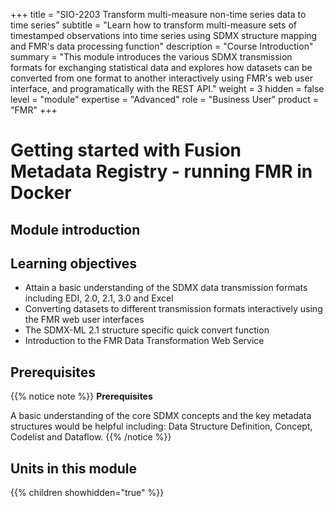 +++
title = "SIO-2203 Transform multi-measure non-time series data to time series"
subtitle = "Learn how to transform multi-measure sets of timestamped observations into time series using SDMX structure mapping and FMR's data processing function"
description = "Course Introduction"
summary = "This module introduces the various SDMX transmission formats for exchanging statistical data and explores how datasets can be converted from one format to another interactively using FMR's web user interface, and programatically with the REST API."
weight = 3
hidden = false
level = "module"
expertise = "Advanced"
role = "Business User"
product = "FMR"
+++

# Getting started with Fusion Metadata Registry - running FMR in Docker

## Module introduction


## Learning objectives
- Attain a basic understanding of the SDMX data transmission formats including EDI, 2.0, 2.1, 3.0 and Excel
- Converting datasets to different transmission formats interactively using the FMR web user interfaces
- The SDMX-ML 2.1 structure specific quick convert function
- Introduction to the FMR Data Transformation Web Service


## Prerequisites

{{% notice note %}}
<strong>Prerequisites</strong>

A basic understanding of the core SDMX concepts and the key metadata structures would be helpful including: Data Structure Definition, Concept, Codelist and Dataflow.
{{% /notice %}}

## Units in this module
{{% children showhidden="true" %}}
